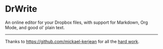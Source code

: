 # DrWrite

An online editor for your Dropbox files, with support for Markdown, Org Mode, and good ol' plain text.

---

Thanks to https://github.com/mickael-kerjean for all the [hard work](https://github.com/mickael-kerjean/nuage/blob/master/client/pages/viewerpage/editor/orgmode.js).
